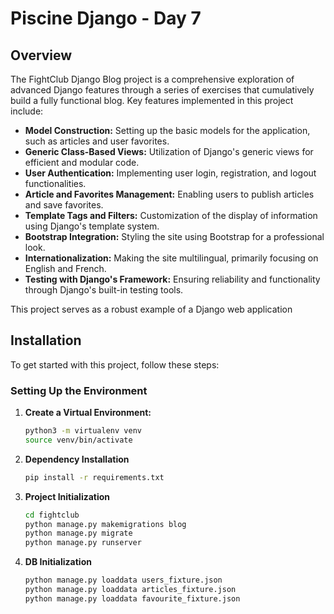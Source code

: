 # Piscine Django - Day 7

## Overview

The FightClub Django Blog project is a comprehensive exploration of advanced Django features through a series of exercises that cumulatively build a fully functional blog. Key features implemented in this project include:

- **Model Construction:** Setting up the basic models for the application, such as articles and user favorites.
- **Generic Class-Based Views:** Utilization of Django's generic views for efficient and modular code.
- **User Authentication:** Implementing user login, registration, and logout functionalities.
- **Article and Favorites Management:** Enabling users to publish articles and save favorites.
- **Template Tags and Filters:** Customization of the display of information using Django's template system.
- **Bootstrap Integration:** Styling the site using Bootstrap for a professional look.
- **Internationalization:** Making the site multilingual, primarily focusing on English and French.
- **Testing with Django's Framework:** Ensuring reliability and functionality through Django's built-in testing tools.

This project serves as a robust example of a Django web application

## Installation

To get started with this project, follow these steps:

### Setting Up the Environment

1. **Create a Virtual Environment:**
   ```bash
   python3 -m virtualenv venv
   source venv/bin/activate
   ```
2. **Dependency Installation**
   ```bash
   pip install -r requirements.txt
   ```
3. **Project Initialization**
   ```bash
   cd fightclub
   python manage.py makemigrations blog
   python manage.py migrate
   python manage.py runserver
   ```
4. **DB Initialization**
   ```bash
   python manage.py loaddata users_fixture.json
   python manage.py loaddata articles_fixture.json
   python manage.py loaddata favourite_fixture.json
   ```